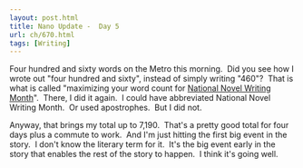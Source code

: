 ```yaml
---
layout: post.html
title: Nano Update -  Day 5
url: ch/670.html
tags: [Writing]
---
```

Four hundred and sixty words on the Metro this morning.  Did you see how I wrote out "four hundred and sixty", instead of simply writing "460"?  That is what is called "maximizing your word count for [National Novel Writing Month](http://www.nanowrimo.org)".  There, I did it again.  I could have abbreviated National Novel Writing Month.  Or used apostrophes.  But I did not.

Anyway, that brings my total up to 7,190.  That's a pretty good total for four days plus a commute to work.  And I'm just hitting the first big event in the story.  I don't know the literary term for it.  It's the big event early in the story that enables the rest of the story to happen.  I think it's going well.
